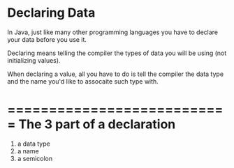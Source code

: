 # Declaring Data 

In Java, just like many other programming
languages you have to declare your data before
you use it.

Declaring means telling the compiler the types
of data you will be using (not initializing values).

When declaring a value, all you have to do is
tell the compiler the data type and the name
you'd like to assocaite such type with.

===========================
The 3 part of a declaration
===========================
1. a data type
2. a name
3. a semicolon


